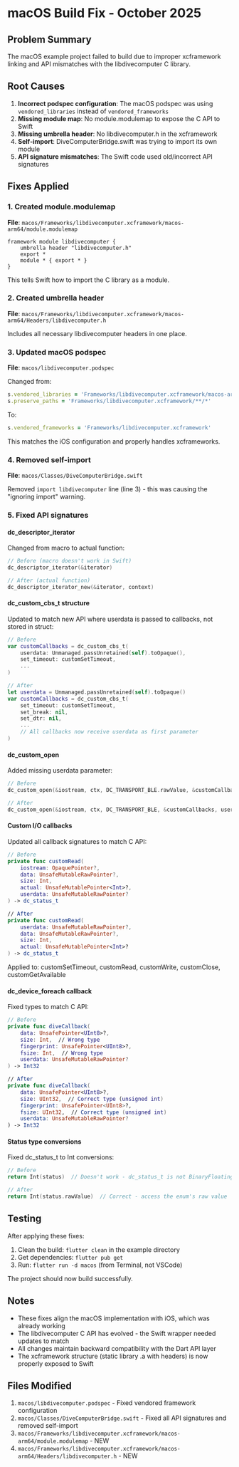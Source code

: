 # macOS Build Fix - October 2025

## Problem Summary
The macOS example project failed to build due to improper xcframework linking and API mismatches with the libdivecomputer C library.

## Root Causes

1. **Incorrect podspec configuration**: The macOS podspec was using `vendored_libraries` instead of `vendored_frameworks`
2. **Missing module map**: No module.modulemap to expose the C API to Swift
3. **Missing umbrella header**: No libdivecomputer.h in the xcframework
4. **Self-import**: DiveComputerBridge.swift was trying to import its own module
5. **API signature mismatches**: The Swift code used old/incorrect API signatures

## Fixes Applied

### 1. Created module.modulemap
**File**: `macos/Frameworks/libdivecomputer.xcframework/macos-arm64/module.modulemap`

```modulemap
framework module libdivecomputer {
    umbrella header "libdivecomputer.h"
    export *
    module * { export * }
}
```

This tells Swift how to import the C library as a module.

### 2. Created umbrella header
**File**: `macos/Frameworks/libdivecomputer.xcframework/macos-arm64/Headers/libdivecomputer.h`

Includes all necessary libdivecomputer headers in one place.

### 3. Updated macOS podspec
**File**: `macos/libdivecomputer.podspec`

Changed from:
```ruby
s.vendored_libraries = 'Frameworks/libdivecomputer.xcframework/macos-arm64/libdivecomputer.a'
s.preserve_paths = 'Frameworks/libdivecomputer.xcframework/**/*'
```

To:
```ruby
s.vendored_frameworks = 'Frameworks/libdivecomputer.xcframework'
```

This matches the iOS configuration and properly handles xcframeworks.

### 4. Removed self-import
**File**: `macos/Classes/DiveComputerBridge.swift`

Removed `import libdivecomputer` line (line 3) - this was causing the "ignoring import" warning.

### 5. Fixed API signatures

#### dc_descriptor_iterator
Changed from macro to actual function:
```swift
// Before (macro doesn't work in Swift)
dc_descriptor_iterator(&iterator)

// After (actual function)
dc_descriptor_iterator_new(&iterator, context)
```

#### dc_custom_cbs_t structure
Updated to match new API where userdata is passed to callbacks, not stored in struct:
```swift
// Before
var customCallbacks = dc_custom_cbs_t(
    userdata: Unmanaged.passUnretained(self).toOpaque(),
    set_timeout: customSetTimeout,
    ...
)

// After
let userdata = Unmanaged.passUnretained(self).toOpaque()
var customCallbacks = dc_custom_cbs_t(
    set_timeout: customSetTimeout,
    set_break: nil,
    set_dtr: nil,
    ...
    // All callbacks now receive userdata as first parameter
)
```

#### dc_custom_open
Added missing userdata parameter:
```swift
// Before
dc_custom_open(&iostream, ctx, DC_TRANSPORT_BLE.rawValue, &customCallbacks)

// After
dc_custom_open(&iostream, ctx, DC_TRANSPORT_BLE, &customCallbacks, userdata)
```

#### Custom I/O callbacks
Updated all callback signatures to match C API:
```swift
// Before
private func customRead(
    iostream: OpaquePointer?,
    data: UnsafeMutableRawPointer?,
    size: Int,
    actual: UnsafeMutablePointer<Int>?,
    userdata: UnsafeMutableRawPointer?
) -> dc_status_t

// After
private func customRead(
    userdata: UnsafeMutableRawPointer?,
    data: UnsafeMutableRawPointer?,
    size: Int,
    actual: UnsafeMutablePointer<Int>?
) -> dc_status_t
```

Applied to: customSetTimeout, customRead, customWrite, customClose, customGetAvailable

#### dc_device_foreach callback
Fixed types to match C API:
```swift
// Before
private func diveCallback(
    data: UnsafePointer<UInt8>?,
    size: Int,  // Wrong type
    fingerprint: UnsafePointer<UInt8>?,
    fsize: Int,  // Wrong type
    userdata: UnsafeMutableRawPointer?
) -> Int32

// After
private func diveCallback(
    data: UnsafePointer<UInt8>?,
    size: UInt32,  // Correct type (unsigned int)
    fingerprint: UnsafePointer<UInt8>?,
    fsize: UInt32,  // Correct type (unsigned int)
    userdata: UnsafeMutableRawPointer?
) -> Int32
```

#### Status type conversions
Fixed dc_status_t to Int conversions:
```swift
// Before
return Int(status)  // Doesn't work - dc_status_t is not BinaryFloatingPoint

// After
return Int(status.rawValue)  // Correct - access the enum's raw value
```

## Testing

After applying these fixes:
1. Clean the build: `flutter clean` in the example directory
2. Get dependencies: `flutter pub get`
3. Run: `flutter run -d macos` (from Terminal, not VSCode)

The project should now build successfully.

## Notes

- These fixes align the macOS implementation with iOS, which was already working
- The libdivecomputer C API has evolved - the Swift wrapper needed updates to match
- All changes maintain backward compatibility with the Dart API layer
- The xcframework structure (static library .a with headers) is now properly exposed to Swift

## Files Modified

1. `macos/libdivecomputer.podspec` - Fixed vendored framework configuration
2. `macos/Classes/DiveComputerBridge.swift` - Fixed all API signatures and removed self-import
3. `macos/Frameworks/libdivecomputer.xcframework/macos-arm64/module.modulemap` - NEW
4. `macos/Frameworks/libdivecomputer.xcframework/macos-arm64/Headers/libdivecomputer.h` - NEW
